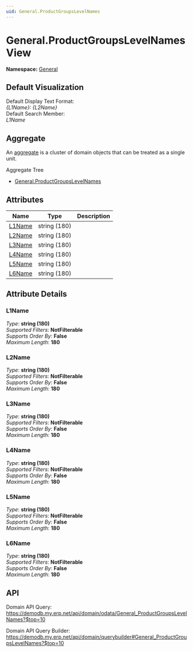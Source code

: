 ```yaml
---
uid: General.ProductGroupsLevelNames
---
```

# General.ProductGroupsLevelNames View

**Namespace:** [General](General.md)  

## Default Visualization
Default Display Text Format:  
_{L1Name}: {L2Name}_  
Default Search Member:  
_L1Name_  

## Aggregate
An [aggregate](https://docs.erp.net/tech/advanced/concepts/aggregates.html) is a cluster of domain objects that can be treated as a single unit.  

Aggregate Tree  
* [General.ProductGroupsLevelNames](General.ProductGroupsLevelNames.md)  

## Attributes

| Name | Type | Description |
| ---- | ---- | --- |
| [L1Name](General.ProductGroupsLevelNames.md#l1name) | string (180) |  
| [L2Name](General.ProductGroupsLevelNames.md#l2name) | string (180) |  
| [L3Name](General.ProductGroupsLevelNames.md#l3name) | string (180) |  
| [L4Name](General.ProductGroupsLevelNames.md#l4name) | string (180) |  
| [L5Name](General.ProductGroupsLevelNames.md#l5name) | string (180) |  
| [L6Name](General.ProductGroupsLevelNames.md#l6name) | string (180) |  


## Attribute Details

### L1Name

_Type_: **string (180)**  
_Supported Filters_: **NotFilterable**  
_Supports Order By_: **False**  
_Maximum Length_: **180**  

### L2Name

_Type_: **string (180)**  
_Supported Filters_: **NotFilterable**  
_Supports Order By_: **False**  
_Maximum Length_: **180**  

### L3Name

_Type_: **string (180)**  
_Supported Filters_: **NotFilterable**  
_Supports Order By_: **False**  
_Maximum Length_: **180**  

### L4Name

_Type_: **string (180)**  
_Supported Filters_: **NotFilterable**  
_Supports Order By_: **False**  
_Maximum Length_: **180**  

### L5Name

_Type_: **string (180)**  
_Supported Filters_: **NotFilterable**  
_Supports Order By_: **False**  
_Maximum Length_: **180**  

### L6Name

_Type_: **string (180)**  
_Supported Filters_: **NotFilterable**  
_Supports Order By_: **False**  
_Maximum Length_: **180**  


## API

Domain API Query:
<https://demodb.my.erp.net/api/domain/odata/General_ProductGroupsLevelNames?$top=10>

Domain API Query Builder:
<https://demodb.my.erp.net/api/domain/querybuilder#General_ProductGroupsLevelNames?$top=10>

